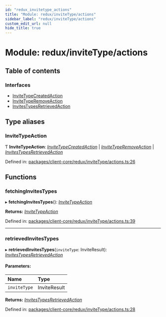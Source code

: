 ```yaml
---
id: "redux_invitetype_actions"
title: "Module: redux/inviteType/actions"
sidebar_label: "redux/inviteType/actions"
custom_edit_url: null
hide_title: true
---
```


# Module: redux/inviteType/actions

## Table of contents

### Interfaces

- [InviteTypeCreatedAction](../interfaces/redux_invitetype_actions.invitetypecreatedaction.md)
- [InviteTypeRemoveAction](../interfaces/redux_invitetype_actions.invitetyperemoveaction.md)
- [InvitesTypesRetrievedAction](../interfaces/redux_invitetype_actions.invitestypesretrievedaction.md)

## Type aliases

### InviteTypeAction

Ƭ **InviteTypeAction**: [*InviteTypeCreatedAction*](../interfaces/redux_invitetype_actions.invitetypecreatedaction.md) \| [*InviteTypeRemoveAction*](../interfaces/redux_invitetype_actions.invitetyperemoveaction.md) \| [*InvitesTypesRetrievedAction*](../interfaces/redux_invitetype_actions.invitestypesretrievedaction.md)

Defined in: [packages/client-core/redux/inviteType/actions.ts:26](https://github.com/xr3ngine/xr3ngine/blob/56376a778/packages/client-core/redux/inviteType/actions.ts#L26)

## Functions

### fetchingInvitesTypes

▸ **fetchingInvitesTypes**(): [*InviteTypeAction*](redux_invitetype_actions.md#invitetypeaction)

**Returns:** [*InviteTypeAction*](redux_invitetype_actions.md#invitetypeaction)

Defined in: [packages/client-core/redux/inviteType/actions.ts:39](https://github.com/xr3ngine/xr3ngine/blob/56376a778/packages/client-core/redux/inviteType/actions.ts#L39)

___

### retrievedInvitesTypes

▸ **retrievedInvitesTypes**(`inviteType`: InviteResult): [*InvitesTypesRetrievedAction*](../interfaces/redux_invitetype_actions.invitestypesretrievedaction.md)

#### Parameters:

Name | Type |
:------ | :------ |
`inviteType` | InviteResult |

**Returns:** [*InvitesTypesRetrievedAction*](../interfaces/redux_invitetype_actions.invitestypesretrievedaction.md)

Defined in: [packages/client-core/redux/inviteType/actions.ts:28](https://github.com/xr3ngine/xr3ngine/blob/56376a778/packages/client-core/redux/inviteType/actions.ts#L28)

